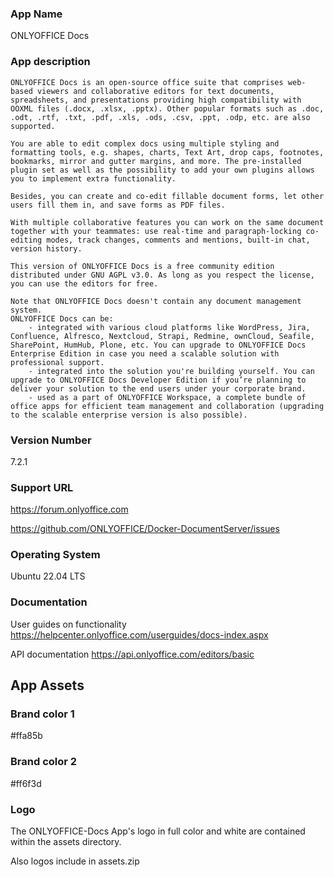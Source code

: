 ### App Name
ONLYOFFICE Docs

### App description

	ONLYOFFICE Docs is an open-source office suite that comprises web-based viewers and collaborative editors for text documents, spreadsheets, and presentations providing high compatibility with OOXML files (.docx, .xlsx, .pptx). Other popular formats such as .doc, .odt, .rtf, .txt, .pdf, .xls, .ods, .csv, .ppt, .odp, etc. are also supported.

	You are able to edit complex docs using multiple styling and formatting tools, e.g. shapes, charts, Text Art, drop caps, footnotes, bookmarks, mirror and gutter margins, and more. The pre-installed plugin set as well as the possibility to add your own plugins allows you to implement extra functionality.

	Besides, you can create and co-edit fillable document forms, let other users fill them in, and save forms as PDF files.

	With multiple collaborative features you can work on the same document together with your teammates: use real-time and paragraph-locking co-editing modes, track changes, comments and mentions, built-in chat, version history.

	This version of ONLYOFFICE Docs is a free community edition distributed under GNU AGPL v3.0. As long as you respect the license, you can use the editors for free.

	Note that ONLYOFFICE Docs doesn't contain any document management system.
	ONLYOFFICE Docs can be:
		- integrated with various cloud platforms like WordPress, Jira, Confluence, Alfresco, Nextcloud, Strapi, Redmine, ownCloud, Seafile, SharePoint, HumHub, Plone, etc. You can upgrade to ONLYOFFICE Docs Enterprise Edition in case you need a scalable solution with professional support.
		- integrated into the solution you're building yourself. You can upgrade to ONLYOFFICE Docs Developer Edition if you’re planning to deliver your solution to the end users under your corporate brand.
		- used as a part of ONLYOFFICE Workspace, a complete bundle of office apps for efficient team management and collaboration (upgrading to the scalable enterprise version is also possible).

### Version Number

7.2.1 

### Support URL

https://forum.onlyoffice.com

https://github.com/ONLYOFFICE/Docker-DocumentServer/issues

### Operating System

Ubuntu 22.04 LTS 

### Documentation

User guides on functionality https://helpcenter.onlyoffice.com/userguides/docs-index.aspx

API documentation https://api.onlyoffice.com/editors/basic

## App Assets

### Brand color 1

#ffa85b

### Brand color 2

#ff6f3d

### Logo

The ONLYOFFICE-Docs App's logo in full color and white are contained within the assets directory.

Also logos include in assets.zip

